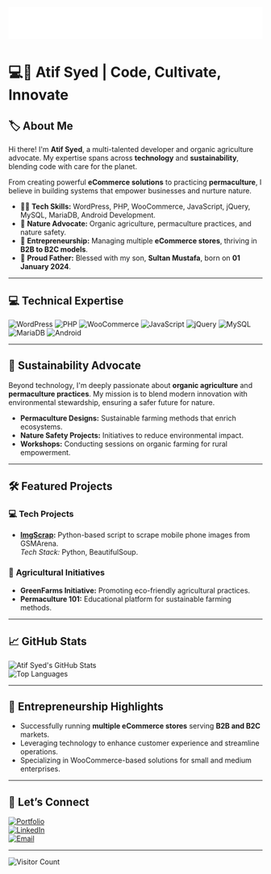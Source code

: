 

  <h1 align="center">
  <img src="https://raw.githubusercontent.com/atifsyeds/atifsyeds/master/name.svg" alt="Atif Syeds" />
</h1>

# 💻🌟 Atif Syed | Code, Cultivate, Innovate

## 🏷️ About Me  
Hi there! I'm **Atif Syed**, a multi-talented developer and organic agriculture advocate. My expertise spans across **technology** and **sustainability**, blending code with care for the planet.  

From creating powerful **eCommerce solutions** to practicing **permaculture**, I believe in building systems that empower businesses and nurture nature.  

- 👨‍💻 **Tech Skills:** WordPress, PHP, WooCommerce, JavaScript, jQuery, MySQL, MariaDB, Android Development.  
- 🌱 **Nature Advocate:** Organic agriculture, permaculture practices, and nature safety.  
- 🎯 **Entrepreneurship:** Managing multiple **eCommerce stores**, thriving in **B2B to B2C models**.  
- 🍼 **Proud Father:** Blessed with my son, **Sultan Mustafa**, born on **01 January 2024**.  

---

## 💻 **Technical Expertise**
![WordPress](https://img.shields.io/badge/WordPress-21759B?style=flat-square&logo=wordpress&logoColor=white)
![PHP](https://img.shields.io/badge/PHP-777BB4?style=flat-square&logo=php&logoColor=white)
![WooCommerce](https://img.shields.io/badge/WooCommerce-96588A?style=flat-square&logo=woocommerce&logoColor=white)
![JavaScript](https://img.shields.io/badge/JavaScript-F7DF1E?style=flat-square&logo=javascript&logoColor=black)
![jQuery](https://img.shields.io/badge/jQuery-0769AD?style=flat-square&logo=jquery&logoColor=white)
![MySQL](https://img.shields.io/badge/MySQL-4479A1?style=flat-square&logo=mysql&logoColor=white)
![MariaDB](https://img.shields.io/badge/MariaDB-003545?style=flat-square&logo=mariadb&logoColor=white)
![Android](https://img.shields.io/badge/Android-3DDC84?style=flat-square&logo=android&logoColor=white)

---

## 🌱 **Sustainability Advocate**
Beyond technology, I'm deeply passionate about **organic agriculture** and **permaculture practices**. My mission is to blend modern innovation with environmental stewardship, ensuring a safer future for nature.  

- **Permaculture Designs:** Sustainable farming methods that enrich ecosystems.  
- **Nature Safety Projects:** Initiatives to reduce environmental impact.  
- **Workshops:** Conducting sessions on organic farming for rural empowerment.  

---

## 🛠️ **Featured Projects**
### 💻 **Tech Projects**
- **[ImgScrap](https://github.com/atifsyeds/ImgScrap):** Python-based script to scrape mobile phone images from GSMArena.  
  _Tech Stack:_ Python, BeautifulSoup.

  

### 🌾 **Agricultural Initiatives**
- **GreenFarms Initiative:** Promoting eco-friendly agricultural practices.  
- **Permaculture 101:** Educational platform for sustainable farming methods.  

---

## 📈 **GitHub Stats**
![Atif Syed's GitHub Stats](https://github-readme-stats.vercel.app/api?username=atifsyeds&show_icons=true&theme=radical)  
![Top Languages](https://github-readme-stats.vercel.app/api/top-langs/?username=atifsyeds&layout=compact&theme=radical)  

---

## 🌟 **Entrepreneurship Highlights**
- Successfully running **multiple eCommerce stores** serving **B2B and B2C** markets.  
- Leveraging technology to enhance customer experience and streamline operations.  
- Specializing in WooCommerce-based solutions for small and medium enterprises.  

---

## 🔗 **Let’s Connect**
[![Portfolio](https://img.shields.io/badge/Portfolio-000000?style=flat-square&logo=firefox&logoColor=white)](https://your-portfolio-link.com)  
[![LinkedIn](https://img.shields.io/badge/LinkedIn-0077B5?style=flat-square&logo=linkedin&logoColor=white)](https://linkedin.com/in/yourprofile)  
[![Email](https://img.shields.io/badge/Email-D14836?style=flat-square&logo=gmail&logoColor=white)](mailto:your-email@gmail.com)  

---

![Visitor Count](https://komarev.com/ghpvc/?username=atifsyeds&color=blue)
